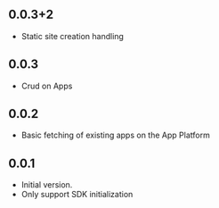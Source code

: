 ## 0.0.3+2

- Static site creation handling

## 0.0.3

- Crud on Apps

## 0.0.2

- Basic fetching of existing apps on the App Platform

## 0.0.1

- Initial version.
- Only support SDK initialization
